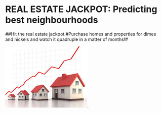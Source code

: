 # REAL ESTATE JACKPOT: Predicting best neighbourhoods

##Hit the real estate jackpot.#Purchase homes and properties for dimes and nickels and watch it quadruple in a matter of months!#
 
![realEstate](Images/house.jpeg).